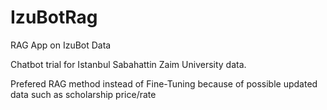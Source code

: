 # IzuBotRag
RAG App on IzuBot Data

Chatbot trial for Istanbul Sabahattin Zaim University data. 

Prefered RAG method instead of Fine-Tuning because of possible updated data such as scholarship price/rate
